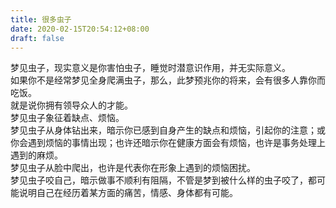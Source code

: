 ```yaml
---
title: 很多虫子
date: 2020-02-15T20:54:12+08:00
draft: false
---
```


梦见虫子，现实意义是你害怕虫子，睡觉时潜意识作用，并无实际意义。<br>
如果你不是经常梦见全身爬满虫子，那么，此梦预兆你的将来，会有很多人靠你而吃饭。<br>
就是说你拥有领导众人的才能。<br>
梦见虫子象征着缺点、烦恼。<br>
梦见虫子从身体钻出来，暗示你已感到自身产生的缺点和烦恼，引起你的注意；或你会遇到烦恼的事情出现；也许还暗示你在健康方面会有烦恼，也许是事务处理上遇到的麻烦。<br>
梦见虫子从脸中爬出，也许是代表你在形象上遇到的烦恼困扰。<br>
梦见虫子咬自己，暗示做事不顺利有阻隔，不管是梦到被什么样的虫子咬了，都可能说明自己在经历着某方面的痛苦，情感、身体都有可能。<br>
